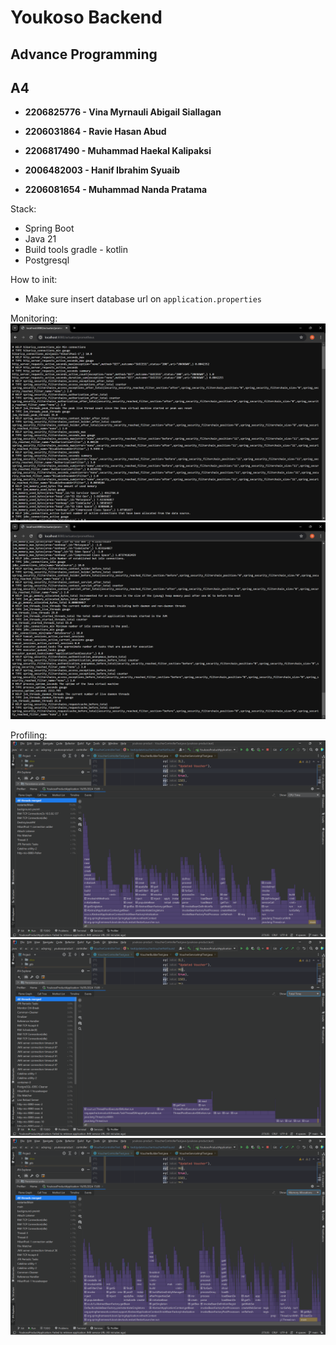 # Youkoso Backend

## **Advance Programming**

## **A4**

- **2206825776 - Vina Myrnauli Abigail Siallagan**

- **2206031864 - Ravie Hasan Abud**

- **2206817490 - Muhammad Haekal Kalipaksi**

- **2006482003 - Hanif Ibrahim Syuaib**

- **2206081654 - Muhammad Nanda Pratama**

Stack:
- Spring Boot
- Java 21
- Build tools gradle - kotlin
- Postgresql


How to init:
- Make sure insert database url on `application.properties`

Monitoring:
![alt text](<images/image-1.png>)   
![alt text](<images/image-2.png>)

Profiling:
![alt text](<images/image-3.png>)
![alt text](<images/image-4.png>)
![alt text](<images/image-5.png>)